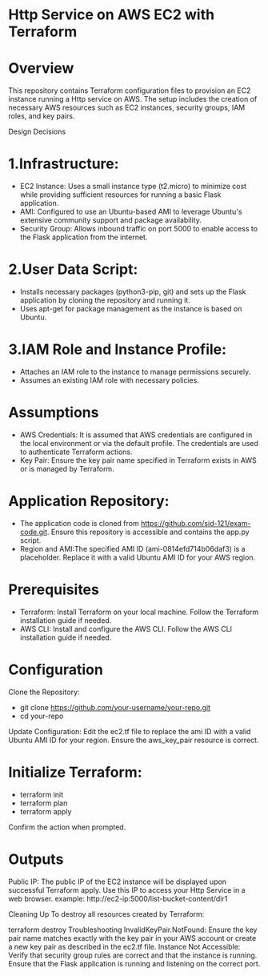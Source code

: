 # Http Service on AWS EC2 with Terraform


# Overview
This repository contains Terraform configuration files to provision an EC2 instance running a Http service on AWS. The setup includes the creation of necessary AWS resources such as EC2 instances, security groups, IAM roles, and key pairs.

Design Decisions
# 1.Infrastructure:
  - EC2 Instance: Uses a small instance type (t2.micro) to minimize cost while providing sufficient resources for running a basic Flask application.
  - AMI: Configured to use an Ubuntu-based AMI to leverage Ubuntu's extensive community support and package availability.
  - Security Group: Allows inbound traffic on port 5000 to enable access to the Flask application from the internet.

# 2.User Data Script:
  - Installs necessary packages (python3-pip, git) and sets up the Flask application by cloning the repository and running it. 
  - Uses apt-get for package management as the instance is based on Ubuntu.


# 3.IAM Role and Instance Profile: 
  - Attaches an IAM role to the instance to manage permissions securely. 
  - Assumes an existing IAM role with necessary policies.


# Assumptions
  - AWS Credentials: It is assumed that AWS credentials are configured in the local environment or via the default profile. The credentials are used to authenticate Terraform actions.
  - Key Pair: Ensure the key pair name specified in Terraform exists in AWS or is managed by Terraform.

# Application Repository:
  - The application code is cloned from https://github.com/sid-121/exam-code.git. Ensure this repository is accessible and contains the app.py script.
  - Region and AMI:The specified AMI ID (ami-0814efd714b06daf3) is a placeholder. Replace it with a valid Ubuntu AMI ID for your AWS region.

# Prerequisites
  - Terraform: Install Terraform on your local machine. Follow the Terraform installation guide if needed.
  - AWS CLI: Install and configure the AWS CLI. Follow the AWS CLI installation guide if needed.
    
# Configuration
Clone the Repository:
 - git clone https://github.com/your-username/your-repo.git
 - cd your-repo
   
Update Configuration: Edit the ec2.tf file to replace the ami ID with a valid Ubuntu AMI ID for your region.
Ensure the aws_key_pair resource is correct.


# Initialize Terraform:
 - terraform init  
 - terraform plan
 - terraform apply

Confirm the action when prompted.

# Outputs
Public IP: The public IP of the EC2 instance will be displayed upon successful Terraform apply. Use this IP to access your Http Service in a web browser.
  example: http://ec2-ip:5000/list-bucket-content/dir1

Cleaning Up
To destroy all resources created by Terraform:

terraform destroy
Troubleshooting
InvalidKeyPair.NotFound: Ensure the key pair name matches exactly with the key pair in your AWS account or create a new key pair as described in the ec2.tf file.
Instance Not Accessible: Verify that security group rules are correct and that the instance is running. Ensure that the Flask application is running and listening on the correct port.
